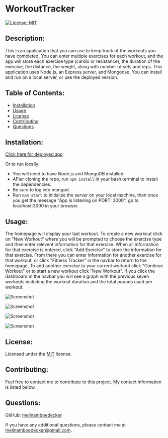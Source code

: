 # WorkoutTracker
[![License: MIT](https://img.shields.io/badge/License-MIT-yellow.svg)](https://opensource.org/licenses/MIT) 
## Description: 
This is an application that you can use to keep track of the workouts you have completed.  You can enter multiple exercises for each workout, and the app will store each exercise type (cardio or resistance), the duration of the exercise, the distance, the weight, along with number of sets and reps.  This application uses Node.js, an Express server, and Mongoose. You can install and run on a local server, or use the deployed version.     
## Table of Contents: 
* [Installation](#installation)
* [Usage](#usage) 
* [License](#license) 
* [Contributing](#contributing) 
* [Questions](#questions) 
## Installation: 
[Click here for deployed app](https://technologyblog.herokuapp.com/)   
   
Or to run locally:

* You will need to have Node.js and MongoDB installed. 
* AFter cloning the repo, run ```npm install``` in your bash terminal to install the dependencies.
* Be sure to log into mongod. 
* Run ```npm start``` to initialize the server on your local machine, then once you get the message "App is listening on PORT: 3000", go to localhost:3000 in your browser. 


 
## Usage: 
The homepage will display your last workout.  To create a new workout click on "New Workout" where you will be prompted to choose the exercise type and then enter relevent information for that exercise.   When all information for that exercise is entered, click "Add Exercise" to store the information for that exercise.  From there you can enter information for another exercise for that workout, or click "Fitness Tracker" in the navbar to return to the homepage.  To add another exercise to your current workout click "Continue Workout" or to start a new workout click "New Workout".  If you click the dashboard in the navbar you will see a graph with the previous seven workouts including the workout duration and the total pounds used per workout. 

![Screenshot](public/assets/)

![Screenshot](public/assets/)

![Screenshot](public/assets/)

![Screenshot](public/assets/)

## License: 
Licensed under the [MIT](https://opensource.org/licenses/MIT) license. 
## Contributing: 
Feel free to contact me to contribute to this project. My contact information is listed below.

## Questions: 
GitHub: [melinamboedecker](https://github.com/melinamboedecker) 

If you have any additional questions, please contact me at melinamboedecker@gmail.com. 

